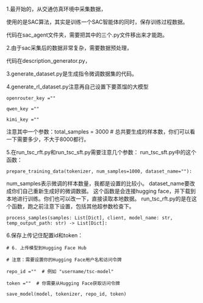 1.最开始的，从交通仿真环境中采集数据，

使用的是SAC算法，其实是训练一个SAC智能体的同时，保存训练过程数据。

代码在sac_agent文件夹，需要把其中的三个.py文件移出来才能跑。



2.由于sac采集后的数据非常复杂，需要数据预处理，

代码在description_generator.py，



3.generate_dataset.py是生成指令微调数据集的代码。



4.generate_rl_dataset.py注意再自己设置下要蒸馏的大模型

    openrouter_key =""

    qwen_key =""

    kimi_key =""
注意其中一个参数：total_samples = 3000  # 总共要生成的样本数，你们可以看一下需要多少，不大于8000都行。


5.在run_tsc_rft.py和run_tsc_sft.py需要注意几个参数：
run_tsc_sft.py中的这个函数：
```
prepare_training_data(tokenizer, num_samples=1000, dataset_name=""):
```
num_samples表示微调的样本数量，我都是设置的比较小。
dataset_name要改成你们自己重新生成好的微调数据。
这个函数是会连接hugging face，并下载到本地进行训练。你们也可以改一下，直接读取本地数据。
run_tsc_rft.py的是在这个函数，跑之前注意下设置，包括其他超参数检查下。
```
process_samples(samples: List[Dict], client, model_name: str, temp_output_path: str) -> List[Dict]:
```

6.保存上传记住配置id和token：

    # 6. 上传模型到Hugging Face Hub

    # 注意：需要设置你的Hugging Face用户名和访问令牌

    repo_id =""  # 例如 "username/tsc-model"

    token =""  # 你需要从Hugging Face获取访问令牌

    save_model(model, tokenizer, repo_id, token)
